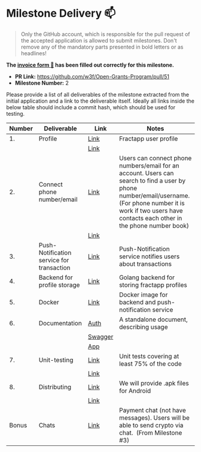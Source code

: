 # Milestone Delivery :mailbox:

> Only the GitHub account, which is responsible for the pull request of the accepted application is allowed to submit milestones. Don't remove any of the mandatory parts presented in bold letters or as headlines!

**The [invoice form :pencil:](https://forms.gle/8Wx7nxtq8fKrsuEz8) has been filled out correctly for this milestone.**

- **PR Link:** https://github.com/w3f/Open-Grants-Program/pull/51
- **Milestone Number:** 2

Please provide a list of all deliverables of the milestone extracted from the initial application and a link to the deliverable itself. Ideally all links inside the below table should include a commit hash, which should be used for testing.

| Number | Deliverable                               | Link                                                                                                | Notes                                                                                                                                                                                                              |
| ------ | ----------------------------------------- | --------------------------------------------------------------------------------------------------- | ------------------------------------------------------------------------------------------------------------------------------------------------------------------------------------------------------------------ |
| 1.     | Profile                                   | [Link](https://github.com/fractapp/fractapp/blob/alpha-v1.0.0/src/screens/EditProfile.tsx)          | Fractapp user profile                                                                                                                                                                                              |
|        |                                           | [Link](https://github.com/fractapp/fractapp-server/blob/alpha-v1.0.0/controller/profile/profile.go) |                                                                                                                                                                                                                    |
| 2.     | Connect phone number/email                | [Link](https://github.com/fractapp/fractapp/blob/master/src/screens/Connecting.tsx)                 | Users can connect phone numbers/email for an account. Users can search to find a user by phone number/email/username. (For phone number it is work if two users have contacts each other in the phone number book) |
|        |                                           | [Link](https://github.com/fractapp/fractapp-server/blob/alpha-v1.0.0/controller/auth/auth.go)       |
| 3.     | Push-Notification service for transaction | [Link](https://github.com/fractapp/fractapp-server/blob/alpha-v1.0.0/scanner/scanner.go)            | Push-Notification service notifies users about transactions                                                                                                                                                        |
| 4.     | Backend for profile storage               | [Link](https://github.com/fractapp/fractapp-server/tree/alpha-v1.0.0)                               | Golang backend for storing fractapp profiles                                                                                                                                                                       |
| 5.     | Docker                                    | [Link](https://github.com/fractapp/fractapp-server/blob/alpha-v1.0.0/Dockerfile)                    | Docker image for backend and push-notification service                                                                                                                                                             |
| 6.     | Documentation                             | [Auth](https://github.com/fractapp/fractapp-server/blob/alpha-v1.0.0/AUTH.md)                       | A standalone document, describing usage                                                                                                                                                                            |
|        |                                           | [Swagger](https://api.fractapp.com/swagger/index.html)                                              |
|        |                                           | [App](https://github.com/fractapp/fractapp/blob/master/docs/index.html)                             |
| 7.     | Unit-testing                              | [Link](https://github.com/fractapp/fractapp/tree/master/__tests__)                                  | Unit tests covering at least 75% of the code                                                                                                                                                                       |
|        |                                           | [Link](https://github.com/fractapp/fractapp-server/blob/alpha-v1.0.0/README.md)                     |
| 8.     | Distributing                              | [Link](https://github.com/fractapp/fractapp/releases/tag/alpha-v1.0.0)                              | We will provide .apk files for Android                                                                                                                                                                             |
|        |                                           | [Link](https://github.com/fractapp/fractapp-server/releases/tag/alpha-v1.0.0)                       |
| Bonus  | Chats                                     | [Link](https://github.com/fractapp/fractapp/blob/alpha-v1.0.0/src/screens/Chats.tsx)                | Payment chat (not have messages). Users will be able to send crypto via chat.  (From Milestone #3)                                                                                                                 |
